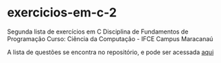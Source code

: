 # exercicios-em-c-2
Segunda lista de exercícios em C
Disciplina de Fundamentos de Programação
Curso: Ciência da Computação - IFCE Campus Maracanaú

A lista de questões se encontra no repositório, e pode ser acessada [aqui](https://github.com/jhonnycs/exercicios-em-c-2/blob/main/Lista%20de%20Exerc%C3%ADcio%202%20-%20Pr%C3%A1tica%20em%20C.pdf)
